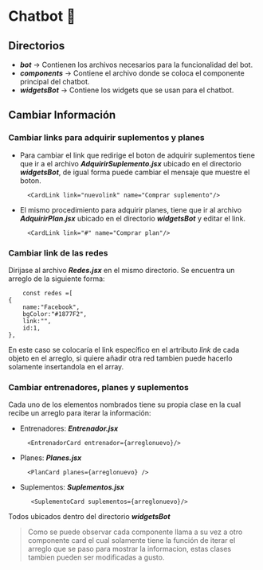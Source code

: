# Chatbot 🤖

## Directorios

- **_bot_** -> Contienen los archivos necesarios para la funcionalidad del bot.
- **_components_** -> Contiene el archivo donde se coloca el componente principal del chatbot.
- **_widgetsBot_** -> Contiene los widgets que se usan para el chatbot.

 ## Cambiar Información
 ### Cambiar links para adquirir suplementos y planes
- Para cambiar el link que redirige el boton de adquirir suplementos tiene que ir a el archivo **_AdquirirSuplemento.jsx_** ubicado en el directorio **_widgetsBot_**, de igual forma puede cambiar el mensaje que muestre el boton.

        <CardLink link="nuevolink" name="Comprar suplemento"/> 
- El mismo procedimiento para adquirir planes, tiene que ir al archivo **_AdquirirPlan.jsx_** ubicado en el directorio **_widgetsBot_** y editar el link.

        <CardLink link="#" name="Comprar plan"/> 
 
 ### Cambiar link de las redes
 Dirijase al archivo **_Redes.jsx_** en el mismo directorio. Se encuentra un arreglo de la siguiente forma:

        const redes =[
    {
        name:"Facebook",
        bgColor:"#1877F2",
        link:"",
        id:1,
    },
En este caso se colocaría el link específico en el artributo *link* de cada objeto en el arreglo, si quiere añadir otra red tambien puede hacerlo solamente insertandola en el array.

 ### Cambiar entrenadores, planes y suplementos
Cada uno de los elementos nombrados tiene su propia clase en la cual recibe un arreglo para iterar la información:
- Entrenadores: **_Entrenador.jsx_**

        <EntrenadorCard entrenador={arreglonuevo}/>
- Planes: **_Planes.jsx_**

        <PlanCard planes={arreglonuevo} />
- Suplementos: **_Suplementos.jsx_**

         <SuplementoCard suplementos={arreglonuevo}/>

Todos ubicados dentro del directorio **_widgetsBot_**

> Como se puede observar cada componente llama a su vez a otro componente card el cual solamente tiene la función de iterar el arreglo que se paso para mostrar la informacion, estas clases tambien pueden ser modificadas a gusto.



